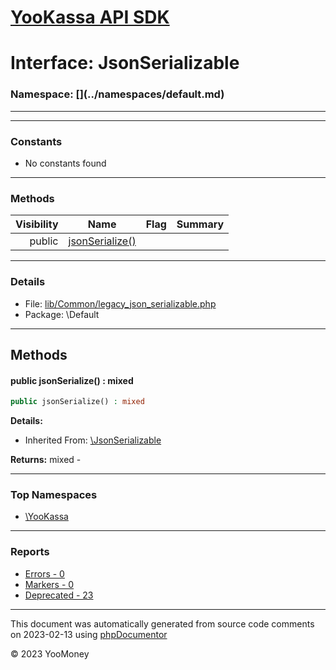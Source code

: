 # [YooKassa API SDK](../home.md)

# Interface: JsonSerializable
### Namespace: [\](../namespaces/default.md)
---
---
### Constants
* No constants found

---
### Methods
| Visibility | Name | Flag | Summary |
| ----------:| ---- | ---- | ------- |
| public | [jsonSerialize()](../classes/JsonSerializable.md#method_jsonSerialize) |  |  |

---
### Details
* File: [lib/Common/legacy_json_serializable.php](../../lib/Common/legacy_json_serializable.php)
* Package: \Default

---
## Methods
<a name="method_jsonSerialize" class="anchor"></a>
#### public jsonSerialize() : mixed

```php
public jsonSerialize() : mixed
```

**Details:**
* Inherited From: [\JsonSerializable](../classes/JsonSerializable.md)

**Returns:** mixed - 




---

### Top Namespaces

* [\YooKassa](../namespaces/yookassa.md)

---

### Reports
* [Errors - 0](../reports/errors.md)
* [Markers - 0](../reports/markers.md)
* [Deprecated - 23](../reports/deprecated.md)

---

This document was automatically generated from source code comments on 2023-02-13 using [phpDocumentor](http://www.phpdoc.org/)

&copy; 2023 YooMoney